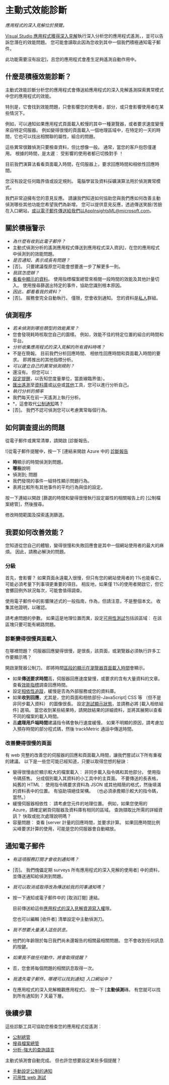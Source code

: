 <properties 
    pageTitle="應用程式的深入見解︰ 積極效能診斷 |Microsoft Azure" 
    description="應用程式的深入見解執行深入分析您的應用程式遙測，警告您可能發生的問題。" 
    services="application-insights" 
    documentationCenter="windows"
    authors="antonfrMSFT" 
    manager="douge"/>

<tags 
    ms.service="application-insights" 
    ms.workload="tbd" 
    ms.tgt_pltfrm="ibiza" 
    ms.devlang="na" 
    ms.topic="article" 
    ms.date="08/31/2016" 
    ms.author="awills"/>

#  <a name="proactive-performance-diagnostics"></a>主動式效能診斷

*應用程式的深入見解位於預覽。*

[Visual Studio 應用程式獲得深入見解](app-insights-overview.md)執行深入分析您的應用程式遙測，，並可以告訴您潛在的效能問題。 您可能會讀取此因為您收到其中一個我們積極通知電子郵件。 

此功能需要沒有設定]，且您的應用程式會產生足夠遙測自動作用中。


## <a name="what-are-proactive-performance-diagnostics"></a>什麼是積極效能診斷？

主動式效能診斷分析您的應用程式會傳送給應用程式的深入見解遙測探索異常模式中您的應用程式的效能。 

特別是，它會找到效能問題，只會影響您的使用者，部分，或只會影響使用者在某些情況下。

例如，可以通知如果應用程式頁面載入較慢的其中一種瀏覽器，或者要求速度變慢來自特定伺服器。 例如變得很慢的頁面載入一個地理區域中，在特定的一天的時間，它也可以找出相關聯的屬性，組合的問題。

這些異常很難偵測只要檢查資料，但比想像一般。 通常，當您的客戶抱怨僅運用。 根據的時間，是太遲︰ 受影響的使用者都已切換對手 ！

目前我們演算法看看頁面載入時間，在伺服器上，要求回應時間和相依性回應時間。  

您沒有設定任何臨界值或設定規則。 電腦學習及資料採礦演算法用於偵測異常模式。 

我們非常迫擁有您的意見反應。 請讓我們知道如何協助您與我們應如何改善主動偵測哪些其他功能您希望我們為新增。 您可以提供意見反應，透過傳送笑臉/苦臉在入口網站，或以電子郵件傳送給我們以AppInsightsML@microsoft.com。 

## <a name="about-the-proactive-alert"></a>關於積極警示

* *為什麼有收到此電子郵件？*
 * 主動式偵測分析的遙測應用程式傳送到應用程式深入資訊]，在您的應用程式中偵測到的效能問題。 
* *是否通知，表示成長有問題？*
 * [否]。 只要建議復原您可能會想要進一步了解更多一則。 
* *我該怎麼辦？*
 * [看看中顯示的資料](#responding-to-an-alert)。 使用指標檔案總管來檢閱一段時間的效能及其他計量切入。 使用搜尋篩選出特定的事件，協助您識別根本原因。 
* *因此，都看看我的資料？*
 * [否]。 服務會完全自動執行。 僅限，您會收到通知。 您的資料是[私人](app-insights-data-retention-privacy.md)群組。


## <a name="the-detection-process"></a>偵測程序

* *若未偵測到哪些類型的效能異常？*
 * 您會發現耗時核取您自己的圖樣。 例如，效能不佳的特定位置的組合的時間和平台。
* *分析收集應用程式的深入見解的所有資料時嗎？*
 * 不是在簡報。 目前我們分析回應時間、 相依性回應時間和頁面載入時間的要求。 即將推出的其他指標分析。 
* *可以建立自己的異常偵測規則？*
 * 還沒有。 但您可以︰
 * [設定提醒](app-insights-alerts.md)，以告知您度量單位，當直線臨界值）。
 * [匯出遙測](app-insights-export-telemetry.md)至[資料庫](app-insights-code-sample-export-sql-stream-analytics.md)或[以中](app-insights-export-power-bi.md)或[其他](app-insights-code-sample-export-telemetry-sql-database.md)工具，您可以進行分析自己。
* *執行分析的頻率*
 * 我們每天在前一天遙測上執行分析。
* *，這會取代[公制通知](app-insights-alerts.md)嗎？
 * [否]。  我們不認可偵測您可以考慮異常每個行為。

## <a name="how-to-investigate-the-issues-raised"></a>如何調查提出的問題

從電子郵件或異常清單，請開啟 [診斷報告。

![從電子郵件提醒中，按一下 [連結来開啟 Azure 中的 [診斷報告](./media/app-insights-proactive-performance-diagnostics/03.png)


* **時**顯示的時間偵測到問題。
* **哪些**說明
 * 偵測到; 問題
 * 我們發現的事件一組特性顯示問題行為。
* 表將比較所有其他事件的平均行為與佳的設定。

按一下連結以開啟 [篩選的時間和變得很慢執行設定屬性的相關報告上的 [公制檔案總管]，然後搜尋。

修改時間範圍及探索遙測篩選。

## <a name="how-can-i-improve-performance"></a>我要如何改善效能？

您知道從您自己的體驗，變得很慢和失敗回應會是其中一個網站使用者的最大的麻煩。 因此，請務必解決的問題。

### <a name="triage"></a>分級

首先，會影響？ 如果頁面永遠載入很慢，但只有您的網站使用者的 1%也能看它，可能必須考量下列事項更重要的項目。 相反地，如果僅 1%的使用者開啟它，但它會擲回例外狀況每次，可能會值得調查。

使用電子郵件中的影響陳述式的一般指南，作為，但請注意，不是整個本文。 收集其他證明，以確認。

請考慮問題的參數。 如果這是地理位置而異，設定[可用性測試](app-insights-monitor-web-app-availability.md)包括該區域︰ 在該區塊只要可能有網路問題。 

### <a name="diagnose-slow-page-loads"></a>診斷變得很慢頁面載入 

在哪裡問題？ 伺服器回應變得很慢，是很長，該頁面，或瀏覽器必須執行許多工作要顯示嗎？

開啟瀏覽器公制刀。 即將時間[區段的顯示在瀏覽器頁面載入時間](app-insights-javascript.md#explore-your-data)會顯示。 

* 如果**傳送要求時間**高，伺服器回應速度變慢，或要求的含有大量資料的文章。 查看[效能指標](app-insights-web-monitor-performance.md#metrics)調查回應時間。 
* 設定[相依性追蹤](app-insights-dependencies.md)，緩慢是否為外部服務或您的資料庫。
* 如果**收到回應**，尤其是，您的頁面和相依部份-JavaScript] CSS 等 （但不是非同步載入資料） 的圖像很長。 設定[測試顯示狀態](app-insights-monitor-web-app-availability.md)，並請務必將 [載入相依組件] 選項。 當您收到某些結果時，請開啟結果的詳細資料，並將其展開以查看不同的檔案的載入時間。
* 高**處理用戶端時間**建議指令碼會執行速度緩慢。 如果不明顯的原因，請考慮加入預存時間的部分程式碼，然後 trackMetric 通話中傳送時間。

### <a name="improve-slow-pages"></a>改善變得很慢的頁面

有 web 完整的改善您的伺服器的回應和頁面載入時間，讓我們嘗試以下所有重複的建議。 以下是一些您可能已經知道，只要以取得您想的秘訣︰

* 變得很慢由於顯示較大的檔案載入︰ 非同步載入指令碼和其他部分。 使用指令碼搭售。 分成個別載入其資料的小工具中的主頁面。 不要傳送的長表格，純舊的 HTML︰ 使用指令碼要求資料為 JSON 或其他精簡的格式，然後填滿的資料表中的位置。 有協助項絕佳架構。 （也必須承擔顯示較大的指令碼，當然。）
* 緩慢伺服器相依性︰ 請考慮您元件的地理位置。 例如，如果您使用的 Azure，請確定網頁伺服器及資料庫有相同的區域。 查詢擷取比所需的詳細資訊？ 快取或批次處理說明嗎？
* 容量問題︰ 查看 [server 計量的回應時間，並要求計算。 如果回應時間比例尖峰要求計算的使用，可能是您的伺服器會自動縮放。 


## <a name="notification-emails"></a>通知電子郵件

* *有這項服務訂閱才會收到通知嗎？*
 * [否]。 我們傀儡定期 surveys 所有應用程式的深入見解的使用者] 中的資料，並傳送通知給偵測到問題。
* *我可以取消或取得改為傳送給我的同事通知嗎？*
 * 按一下通知或電子郵件中的 [取消訂閱] 連結。 
 
    目前傳送給這些[應用程式的深入見解資源寫入權](app-insights-resources-roles-access-control.md)限。

    您也可以編輯 [收件者] 清單設定中主動偵測刀。
* *我不想要大量湧入這些訊息。*
 * 他們的年齡限於每日我們尚未還報告的相關最相關問題。 您不會收到任何訊息的按鍵。
* *如果我不做任何動作，將會取得提醒？*
 * 否，您會將每個問題的相關訊息取得一次。 
* *我遺失電子郵件。哪裡可以找到通知] 入口網站中？*
 * 在應用程式的深入見解概觀應用程式]、 按一下 [**主動偵測**磚。 有您就可以找到所有通知到 7 天最下層。


## <a name="next-steps"></a>後續步驟

這些診斷工具可協助您檢查您的應用程式從遙測︰

* [公制總管](app-insights-metrics-explorer.md)
* [搜尋檔案總管](app-insights-diagnostic-search.md)
* [分析-強大的查詢語言](app-insights-analytics-tour.md)

主動式偵測會自動完成。 但也許您想要設定某些多個提醒？

* [手動設定公制的通知](app-insights-alerts.md)
* [可用性 web 測試](app-insights-monitor-web-app-availability.md) 


